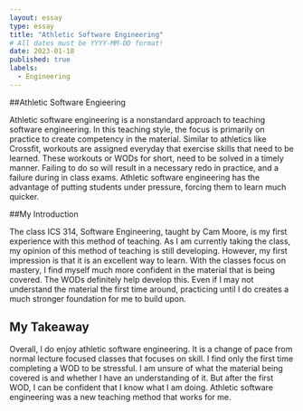 ```yaml
---
layout: essay
type: essay
title: "Athletic Software Engineering"
# All dates must be YYYY-MM-DD format!
date: 2023-01-18
published: true
labels:
  - Engineering
---
```


##Athletic Software Engieering

Athletic software engineering is a nonstandard approach to teaching software engineering. In this teaching style, the focus is primarily on practice to create competency in the material. Similar to athletics like Crossfit, workouts are assigned everyday that exercise skills that need to be learned. These workouts or WODs for short, need to be solved in a timely manner. Failing to do so will result in a necessary redo in practice, and a failure during in class exams. Athletic software engineering has the advantage of putting students under pressure, forcing them to learn much quicker.

##My Introduction

The class ICS 314, Software Engineering, taught by Cam Moore, is my first experience with this method of teaching. As I am currently taking the class, my opinion of this method of teaching is still developing. However, my first impression is that it is an excellent way to learn. With the classes focus on mastery, I find myself much more confident in the material that is being covered. The WODs definitely help develop this. Even if I may not understand the material the first time around, practicing until I do creates a much stronger foundation for me to build upon.

## My Takeaway

Overall, I do enjoy athletic software engineering. It is a change of pace from normal lecture focused classes that focuses on skill. I find only the first time completing a WOD to be stressful. I am unsure of what the material being covered is and whether I have an understanding of it. But after the first WOD, I can be confident that I know what I am doing. Athletic software engineering was a new teaching method that works for me.

